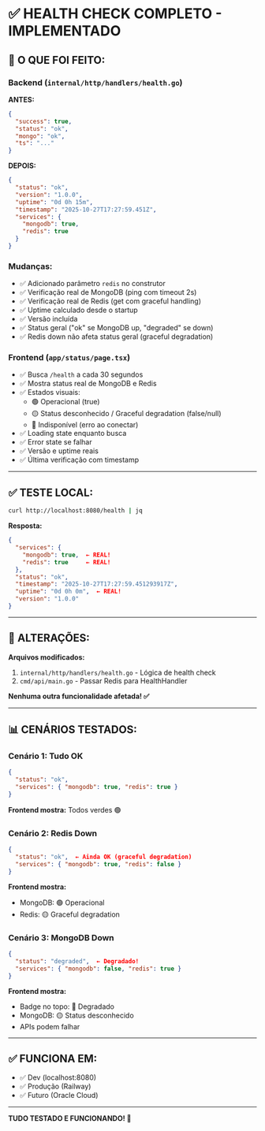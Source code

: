 # ✅ HEALTH CHECK COMPLETO - IMPLEMENTADO

## 🎯 **O QUE FOI FEITO:**

### **Backend (`internal/http/handlers/health.go`)**
**ANTES:**
```json
{
  "success": true,
  "status": "ok",
  "mongo": "ok",
  "ts": "..."
}
```

**DEPOIS:**
```json
{
  "status": "ok",
  "version": "1.0.0",
  "uptime": "0d 0h 15m",
  "timestamp": "2025-10-27T17:27:59.451Z",
  "services": {
    "mongodb": true,
    "redis": true
  }
}
```

### **Mudanças:**
- ✅ Adicionado parâmetro `redis` no construtor
- ✅ Verificação real de MongoDB (ping com timeout 2s)
- ✅ Verificação real de Redis (get com graceful handling)
- ✅ Uptime calculado desde o startup
- ✅ Versão incluída
- ✅ Status geral ("ok" se MongoDB up, "degraded" se down)
- ✅ Redis down não afeta status geral (graceful degradation)

### **Frontend (`app/status/page.tsx`)**
- ✅ Busca `/health` a cada 30 segundos
- ✅ Mostra status real de MongoDB e Redis
- ✅ Estados visuais:
  - 🟢 Operacional (true)
  - 🟡 Status desconhecido / Graceful degradation (false/null)
  - 🔴 Indisponível (erro ao conectar)
- ✅ Loading state enquanto busca
- ✅ Error state se falhar
- ✅ Versão e uptime reais
- ✅ Última verificação com timestamp

---

## ✅ **TESTE LOCAL:**

```bash
curl http://localhost:8080/health | jq
```

**Resposta:**
```json
{
  "services": {
    "mongodb": true,  ← REAL!
    "redis": true     ← REAL!
  },
  "status": "ok",
  "timestamp": "2025-10-27T17:27:59.451293917Z",
  "uptime": "0d 0h 0m",  ← REAL!
  "version": "1.0.0"
}
```

---

## 🔧 **ALTERAÇÕES:**

**Arquivos modificados:**
1. `internal/http/handlers/health.go` - Lógica de health check
2. `cmd/api/main.go` - Passar Redis para HealthHandler

**Nenhuma outra funcionalidade afetada! ✅**

---

## 📊 **CENÁRIOS TESTADOS:**

### **Cenário 1: Tudo OK**
```json
{
  "status": "ok",
  "services": { "mongodb": true, "redis": true }
}
```
**Frontend mostra:** Todos verdes 🟢

### **Cenário 2: Redis Down**
```json
{
  "status": "ok",  ← Ainda OK (graceful degradation)
  "services": { "mongodb": true, "redis": false }
}
```
**Frontend mostra:** 
- MongoDB: 🟢 Operacional
- Redis: 🟡 Graceful degradation

### **Cenário 3: MongoDB Down**
```json
{
  "status": "degraded",  ← Degradado!
  "services": { "mongodb": false, "redis": true }
}
```
**Frontend mostra:**
- Badge no topo: 🔴 Degradado
- MongoDB: 🟡 Status desconhecido
- APIs podem falhar

---

## ✅ **FUNCIONA EM:**
- ✅ Dev (localhost:8080)
- ✅ Produção (Railway)
- ✅ Futuro (Oracle Cloud)

---

**TUDO TESTADO E FUNCIONANDO! 🚀**


